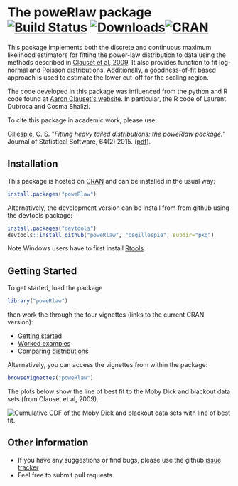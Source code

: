 The poweRlaw package [![Build Status](https://travis-ci.org/csgillespie/poweRlaw.png?branch=master,dev)](https://travis-ci.org/csgillespie/poweRlaw) [![Downloads](http://cranlogs.r-pkg.org/badges/poweRlaw?color=brightgreen)](http://cran.rstudio.com/package=poweRlaw)[![CRAN](http://www.r-pkg.org/badges/version/poweRlaw)](http://cran.rstudio.com/package=poweRlaw)
====================


This package implements both the discrete and continuous maximum likelihood estimators for fitting the power-law distribution to data using the methods described in [Clauset et al, 2009](http://arxiv.org/abs/0706.1062). It also provides function to fit log-normal and Poisson distributions. Additionally, a goodness-of-fit based approach is used to estimate the lower cut-off for the scaling region. 

The code developed in this package was influenced from the python and R code found at [Aaron Clauset's website](http://tuvalu.santafe.edu/~aaronc/powerlaws/). In particular, the R code of Laurent Dubroca and Cosma Shalizi.

To cite this package in academic work, please use:

Gillespie, C. S. "*Fitting heavy tailed distributions: the poweRlaw package.*" Journal of Statistical Software, 64(2) 2015. ([pdf](www.jstatsoft.org/v64/i02/paper)).

Installation
------------

This package is hosted on [CRAN](http://cran.r-project.org/web/packages/poweRlaw/) and can be installed in the usual way:
```r
install.packages("poweRlaw")
```
Alternatively, the development version can be install from from github using the devtools package:
```r
install.packages("devtools")
devtools::install_github("poweRlaw", "csgillespie", subdir="pkg")
```

Note Windows users have to first install [Rtools](http://cran.rstudio.com/bin/windows/Rtools/).

Getting Started
---------------

To get started, load the package
```r
library("poweRlaw")
```
then work the through the four vignettes (links to the current CRAN version): 

 * [Getting started](http://cran.r-project.org/web/packages/poweRlaw/vignettes/poweRlaw.pdf)
 * [Worked examples](http://cran.r-project.org/web/packages/poweRlaw/vignettes/examples.pdf)
 * [Comparing distributions](http://cran.r-project.org/web/packages/poweRlaw/vignettes/compare_distributions.pdf)

Alternatively, you can access the vignettes from within the package:
```r
browseVignettes("poweRlaw")
```
The plots below show the line of best fit to the Moby Dick and blackout data sets (from Clauset et al, 2009).


![Cumulative CDF of the Moby Dick and blackout data sets with line of best fit.](https://raw.github.com/csgillespie/poweRlaw/master/graphics/figure1.png)


Other information
-----------------

 * If you have any suggestions or find bugs, please use the github [issue tracker](https://github.com/csgillespie/poweRlaw/issues)
 * Feel free to submit pull requests



